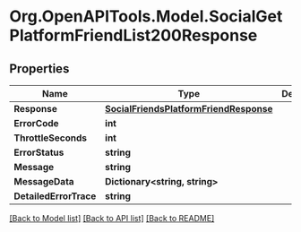 # Org.OpenAPITools.Model.SocialGetPlatformFriendList200Response

## Properties

Name | Type | Description | Notes
------------ | ------------- | ------------- | -------------
**Response** | [**SocialFriendsPlatformFriendResponse**](SocialFriendsPlatformFriendResponse.md) |  | [optional] 
**ErrorCode** | **int** |  | [optional] 
**ThrottleSeconds** | **int** |  | [optional] 
**ErrorStatus** | **string** |  | [optional] 
**Message** | **string** |  | [optional] 
**MessageData** | **Dictionary&lt;string, string&gt;** |  | [optional] 
**DetailedErrorTrace** | **string** |  | [optional] 

[[Back to Model list]](../README.md#documentation-for-models) [[Back to API list]](../README.md#documentation-for-api-endpoints) [[Back to README]](../README.md)

